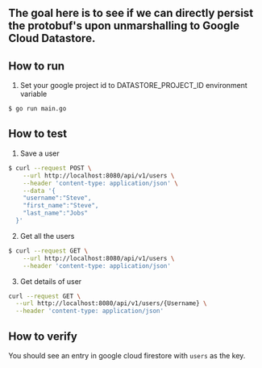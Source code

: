 ## The goal here is to see if we can directly persist the protobuf's upon unmarshalling to Google Cloud Datastore.

## How to run

1. Set your google project id to DATASTORE_PROJECT_ID environment variable

```bash
$ go run main.go
```

## How to test

1. Save a user
```bash
$ curl --request POST \
    --url http://localhost:8080/api/v1/users \
    --header 'content-type: application/json' \
    --data '{
  	"username":"Steve",
  	"first_name":"Steve",
  	"last_name":"Jobs"
  }'
```

2. Get all the users

```bash
$ curl --request GET \
    --url http://localhost:8080/api/v1/users \
    --header 'content-type: application/json'
```

3. Get details of user

```bash
curl --request GET \
  --url http://localhost:8080/api/v1/users/{Username} \
  --header 'content-type: application/json'
```

## How to verify

You should see an entry in google cloud firestore with `users` as the key.


